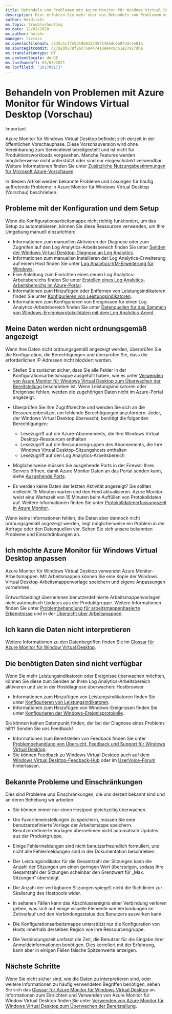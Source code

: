 ```yaml
---
title: Behandeln von Problemen mit Azure Monitor für Windows Virtual Desktop (Vorschau)
description: Hier erfahren Sie mehr über das Behandeln von Problemen mit Azure Monitor für Windows Virtual Desktop.
author: Heidilohr
ms.topic: troubleshooting
ms.date: 12/01/2020
ms.author: helohr
manager: lizross
ms.openlocfilehash: c335c1cf7e5319b812345714dbdc6b87ddc4e81b
ms.sourcegitcommit: c27a20b278f2ac758447418ea4c8c61e27927d6a
ms.translationtype: HT
ms.contentlocale: de-DE
ms.lasthandoff: 03/03/2021
ms.locfileid: "101709171"
---
```

# <a name="troubleshoot-azure-monitor-for-windows-virtual-desktop-preview"></a>Behandeln von Problemen mit Azure Monitor für Windows Virtual Desktop (Vorschau)

>[!IMPORTANT]
>Azure Monitor für Windows Virtual Desktop befindet sich derzeit in der öffentlichen Vorschauphase. Diese Vorschauversion wird ohne Vereinbarung zum Servicelevel bereitgestellt und ist nicht für Produktionsworkloads vorgesehen. Manche Features werden möglicherweise nicht unterstützt oder sind nur eingeschränkt verwendbar. Weitere Informationen finden Sie unter [Zusätzliche Nutzungsbestimmungen für Microsoft Azure-Vorschauen](https://azure.microsoft.com/support/legal/preview-supplemental-terms/).

In diesem Artikel werden bekannte Probleme und Lösungen für häufig auftretende Probleme in Azure Monitor für Windows Virtual Desktop (Vorschau) beschrieben.

## <a name="issues-with-configuration-and-setup"></a>Probleme mit der Konfiguration und dem Setup

Wenn die Konfigurationsarbeitsmappe nicht richtig funktioniert, um das Setup zu automatisieren, können Sie diese Ressourcen verwenden, um Ihre Umgebung manuell einzurichten:

- Informationen zum manuellen Aktivieren der Diagnose oder zum Zugreifen auf den Log Analytics-Arbeitsbereich finden Sie unter [Senden der Windows Virtual Desktop-Diagnose an Log Analytics](diagnostics-log-analytics.md).
- Informationen zum manuellen Installieren der Log Analytics-Erweiterung auf einem Host finden Sie unter [Log Analytics-VM-Erweiterung für Windows](../virtual-machines/extensions/oms-windows.md).
- Eine Anleitung zum Einrichten eines neuen Log Analytics-Arbeitsbereichs finden Sie unter [Erstellen eines Log Analytics-Arbeitsbereichs im Azure-Portal](../azure-monitor/logs/quick-create-workspace.md).
- Informationen zum Hinzufügen oder Entfernen von Leistungsindikatoren finden Sie unter [Konfigurieren von Leistungsindikatoren](../azure-monitor/agents/data-sources-performance-counters.md).
- Informationen zum Konfigurieren von Ereignissen für einen Log Analytics-Arbeitsbereich finden Sie unter [Datenquellen für das Sammeln von Windows-Ereignisprotokolldaten mit dem Log Analytics-Agent](../azure-monitor/agents/data-sources-windows-events.md).

## <a name="my-data-isnt-displaying-properly"></a>Meine Daten werden nicht ordnungsgemäß angezeigt

Wenn Ihre Daten nicht ordnungsgemäß angezeigt werden, überprüfen Sie die Konfiguration, die Berechtigungen und überprüfen Sie, dass die erforderlichen IP-Adressen nicht blockiert werden. 

- Stellen Sie zunächst sicher, dass Sie alle Felder in der Konfigurationsarbeitsmappe ausgefüllt haben, wie es unter [Verwenden von Azure Monitor für Windows Virtual Desktop zum Überwachen der Bereitstellung](azure-monitor.md) beschrieben ist. Wenn Leistungsindikatoren oder Ereignisse fehlen, werden die zugehörigen Daten nicht im Azure-Portal angezeigt.

- Überprüfen Sie Ihre Zugriffsrechte und wenden Sie sich an die Ressourcenbesitzer, um fehlende Berechtigungen anzufordern. Jeder, der Windows Virtual Desktop überwacht, benötigt die folgenden Berechtigungen:

    - Lesezugriff auf die Azure-Abonnements, die Ihre Windows Virtual Desktop-Ressourcen enthalten
    - Lesezugriff auf die Ressourcengruppen des Abonnements, die Ihre Windows Virtual Desktop-Sitzungshosts enthalten 
    - Lesezugriff auf den Log Analytics-Arbeitsbereich

- Möglicherweise müssen Sie ausgehende Ports in der Firewall Ihres Servers öffnen, damit Azure Monitor Daten an das Portal senden kann, siehe [Ausgehende Ports](../azure-monitor/app/ip-addresses.md). 

- Es werden keine Daten der letzten Aktivität angezeigt? Sie sollten vielleicht 15 Minuten warten und den Feed aktualisieren. Azure Monitor weist eine Wartezeit von 15 Minuten beim Auffüllen von Protokolldaten auf. Weitere Informationen finden Sie unter [Protokolldatenerfassungszeit in Azure Monitor](../azure-monitor/logs/data-ingestion-time.md).

Wenn keine Informationen fehlen, die Daten aber dennoch nicht ordnungsgemäß angezeigt werden, liegt möglicherweise ein Problem in der Abfrage oder den Datenquellen vor. Sehen Sie sich unsere bekannten Probleme und Einschränkungen an. 

## <a name="i-want-to-customize-azure-monitor-for-windows-virtual-desktop"></a>Ich möchte Azure Monitor für Windows Virtual Desktop anpassen

Azure Monitor für Windows Virtual Desktop verwendet Azure Monitor-Arbeitsmappen. Mit Arbeitsmappen können Sie eine Kopie der Windows Virtual Desktop-Arbeitsmappenvorlage speichern und eigene Anpassungen vornehmen.

Entwurfsbedingt übernehmen benutzerdefinierte Arbeitsmappenvorlagen nicht automatisch Updates aus der Produktgruppe. Weitere Informationen finden Sie unter [Problembehandlung für arbeitsmappenbasierte Erkenntnisse](../azure-monitor/insights/troubleshoot-workbooks.md) und in der [Übersicht über Arbeitsmappen](../azure-monitor/visualize/workbooks-overview.md).

## <a name="i-cant-interpret-the-data"></a>Ich kann die Daten nicht interpretieren

Weitere Informationen zu den Datenbegriffen finden Sie im [Glossar für Azure Monitor für Window Virtual Desktop](azure-monitor-glossary.md).

## <a name="the-data-i-need-isnt-available"></a>Die benötigten Daten sind nicht verfügbar

Wenn Sie mehr Leistungsindikatoren oder Ereignisse überwachen möchten, können Sie diese zum Senden an Ihren Log Analytics-Arbeitsbereich aktivieren und sie in der Hostdiagnose überwachen: Hostbrowser 

- Informationen zum Hinzufügen von Leistungsindikatoren finden Sie unter [Konfigurieren von Leistungsindikatoren](../azure-monitor/agents/data-sources-performance-counters.md#configuring-performance-counters).
- Informationen zum Hinzufügen von Windows-Ereignissen finden Sie unter [Konfigurieren der Windows-Ereignisprotokolle](../azure-monitor/agents/data-sources-windows-events.md#configuring-windows-event-logs).

Sie können keinen Datenpunkt finden, der bei der Diagnose eines Problems hilft? Senden Sie uns Feedback!

- Informationen zum Bereitstellen von Feedback finden Sie unter [Problembehandlung von Übersicht, Feedback und Support für Windows Virtual Desktop](troubleshoot-set-up-overview.md).
- Sie können Feedback zu Windows Virtual Desktop auch auf dem [Windows Virtual Desktop-Feedback-Hub](https://support.microsoft.com/help/4021566/windows-10-send-feedback-to-microsoft-with-feedback-hub-app) oder im [UserVoice-Forum](https://windowsvirtualdesktop.uservoice.com/forums/921118-general) hinterlassen.

## <a name="known-issues-and-limitations"></a>Bekannte Probleme und Einschränkungen

Dies sind Probleme und Einschränkungen, die uns derzeit bekannt sind und an deren Behebung wir arbeiten:

- Sie können immer nur einen Hostpool gleichzeitig überwachen. 

- Um Favoriteneinstellungen zu speichern, müssen Sie eine benutzerdefinierte Vorlage der Arbeitsmappe speichern. Benutzerdefinierte Vorlagen übernehmen nicht automatisch Updates aus der Produktgruppe.

- Einige Fehlermeldungen sind nicht benutzerfreundlich formuliert, und nicht alle Fehlermeldungen sind in der Dokumentation beschrieben.

- Der Leistungsindikator für die Gesamtzahl der Sitzungen kann die Anzahl der Sitzungen um einen geringen Wert übersteigen, sodass Ihre Gesamtzahl der Sitzungen scheinbar den Grenzwert für „Max. Sitzungen“ übersteigt.

- Die Anzahl der verfügbaren Sitzungen spiegelt nicht die Richtlinien zur Skalierung des Hostpools wider. 
    
- In seltenen Fällen kann das Abschlussereignis einer Verbindung verloren gehen, was sich auf einige visuelle Elemente wie Verbindungen im Zeitverlauf und den Verbindungsstatus des Benutzers auswirken kann.  
    
- Die Konfigurationsarbeitsmappe unterstützt nur die Konfiguration von Hosts innerhalb derselben Region wie ihre Ressourcengruppe. 

- Die Verbindungszeit umfasst die Zeit, die Benutzer für die Eingabe ihrer Anmeldeinformationen benötigen. Dies korreliert mit der Erfahrung, kann aber in einigen Fällen falsche Spitzenwerte anzeigen. 
    

## <a name="next-steps"></a>Nächste Schritte

Wenn Sie nicht sicher sind, wie die Daten zu interpretieren sind, oder weitere Informationen zu häufig verwendeten Begriffen benötigen, sehen Sie sich das [Glossar für Azure Monitor für Windows Virtual Desktop](azure-monitor-glossary.md) an. Informationen zum Einrichten und Verwenden von Azure Monitor für Window Virtual Desktop finden Sie unter [Verwenden von Azure Monitor für Windows Virtual Desktop zum Überwachen der Bereitstellung](azure-monitor.md).